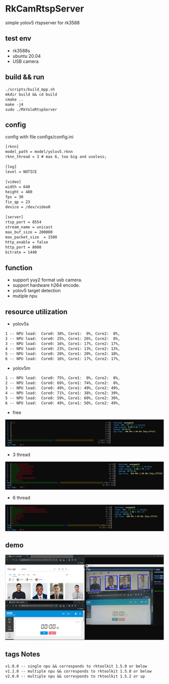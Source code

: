 # RkCamRtspServer
simple yolov5 rtspserver for rk3588

## test env
- rk3588s
- ubuntu 20.04
- USB camera

## build && run
```
./scripts/build_mpp.sh
mkdir build && cd build
cmake ..
make -j4
sudo ./RkYoloRtspServer
```

## config
config with file configs/config.ini
```
[rknn]
model_path = model/yolov5.rknn
rknn_thread = 3 # max 6, too big and useless;

[log]
level = NOTICE

[video]
width = 640
height = 480
fps = 30
fix_qp = 23     
device = /dev/video0

[server]
rtsp_port = 8554
stream_name = unicast
max_buf_size = 200000
max_packet_size  = 1500
http_enable = false
http_port = 8000
bitrate = 1440
```

## function
- support yuy2 format usb camera.
- support hardware h264 encode.
- yolov5 target detection
- mutiple npu

## resource utilization
- yolov5s

```
1 -- NPU load:  Core0: 38%, Core1:  0%, Core2:  0%,
2 -- NPU load:  Core0: 25%, Core1: 26%, Core2:  0%,
3 -- NPU load:  Core0: 16%, Core1: 17%, Core2: 17%,
4 -- NPU load:  Core0: 23%, Core1: 13%, Core2: 13%,
5 -- NPU load:  Core0: 20%, Core1: 20%, Core2: 10%,
6 -- NPU load:  Core0: 16%, Core1: 17%, Core2: 17%,
```

- yolov5m

```
1 -- NPU load:  Core0: 75%, Core1:  0%, Core2:  0%,
2 -- NPU load:  Core0: 69%, Core1: 74%, Core2:  0%,
3 -- NPU load:  Core0: 49%, Core1: 49%, Core2: 49%,
4 -- NPU load:  Core0: 71%, Core1: 38%, Core2: 39%,
5 -- NPU load:  Core0: 59%, Core1: 60%, Core2: 30%,
6 -- NPU load:  Core0: 49%, Core1: 50%, Core2: 49%,
```

- free

![](pic/free.png)

- 3 thread

![](pic/3_thread.png)

- 6 thread

![](pic/6_thread.png)

## demo

![](pic/demo.png)

## tags Notes
```
v1.0.0 -- single npu && corresponds to rktoolkit 1.5.0 or below
v1.1.0 -- multiple npu && corresponds to rktoolkit 1.5.0 or below
v2.0.0 -- multiple npu && corresponds to rktoolkit 1.5.2 or up
```

